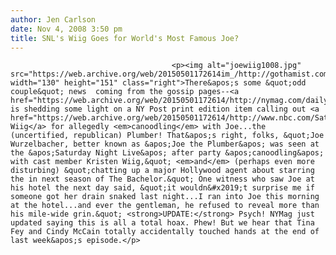 ```yaml
---
author: Jen Carlson
date: Nov 4, 2008 3:50 pm
title: SNL's Wiig Goes for World's Most Famous Joe? 
---
```


	
										<p><img alt="joewiig1008.jpg" src="https://web.archive.org/web/20150501172614im_/http://gothamist.com/attachments/arts_jen/joewiig1008.jpg" width="130" height="151" class="right">There&apos;s some &quot;odd couple&quot; news  coming from the gossip pages--<a href="https://web.archive.org/web/20150501172614/http://nymag.com/daily/intel/2008/11/morsel_joe_the_plumber_and_kri.html">NYMag</a> is shedding some light on a NY Post print edition item calling out <a href="https://web.archive.org/web/20150501172614/http://www.nbc.com/Saturday_Night_Live/bios/Kristen_Wiig.shtml">Kristen Wiig</a> for allegedly <em>canoodling</em> with Joe...the (uncertified, republican) Plumber! That&apos;s right, folks, &quot;Joe Wurzelbacher, better known as &apos;Joe the Plumber&apos; was seen at the &apos;Saturday Night Live&apos; after party &apos;canoodling&apos; with cast member Kristen Wiig,&quot; <em>and</em> (perhaps even more disturbing) &quot;chatting up a major Hollywood agent about starring the in next season of The Bachelor.&quot; One witness who saw Joe at his hotel the next day said, &quot;it wouldn&#x2019;t surprise me if someone got her drain snaked last night...I ran into Joe this morning at the hotel...and ever the gentleman, he refused to reveal more than his mile-wide grin.&quot; <strong>UPDATE:</strong> Psych! NYMag just updated saying this is all a total hoax. Phew! But we hear that Tina Fey and Cindy McCain totally accidentally touched hands at the end of last week&apos;s episode.</p>					
										
									
				